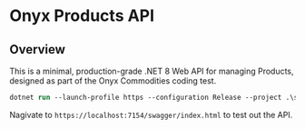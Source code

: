 # Onyx Products API

## Overview
This is a minimal, production-grade .NET 8 Web API for managing Products, designed as part of the Onyx Commodities coding test.

```ps
dotnet run --launch-profile https --configuration Release --project .\src\Onyx.ProductManagement.Api\
```

Nagivate to `https://localhost:7154/swagger/index.html` to test out the API.